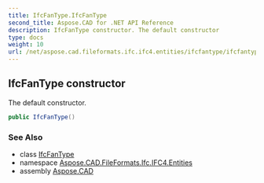```yaml
---
title: IfcFanType.IfcFanType
second_title: Aspose.CAD for .NET API Reference
description: IfcFanType constructor. The default constructor
type: docs
weight: 10
url: /net/aspose.cad.fileformats.ifc.ifc4.entities/ifcfantype/ifcfantype/
---
```

## IfcFanType constructor

The default constructor.

```csharp
public IfcFanType()
```

### See Also

* class [IfcFanType](../)
* namespace [Aspose.CAD.FileFormats.Ifc.IFC4.Entities](../../ifcfantype/)
* assembly [Aspose.CAD](../../../)


